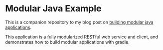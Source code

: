 # Modular Java Example

This is a companion repository to my blog post on
[building modular java applications](https://alexkudlick.com/blog/building-modular-java-applications-with-gradle/).

This application is a fully modularized RESTful web service and client,
and demonstrates how to build modular applications with gradle.
